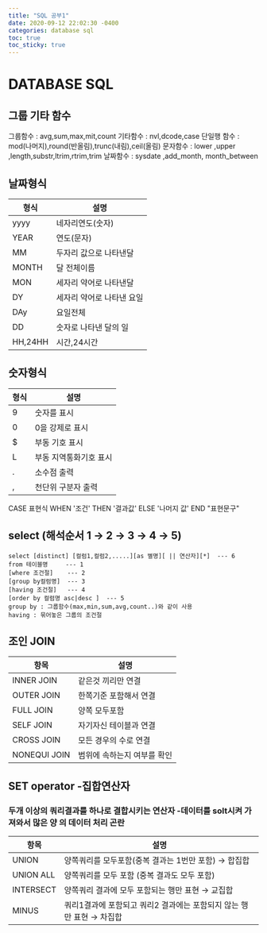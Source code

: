 ```yaml
---
title: "SQL 공부1"
date: 2020-09-12 22:02:30 -0400
categories: database sql
toc: true
toc_sticky: true
---
```



# DATABASE SQL

## 그룹 기타 함수
그룹함수 : avg,sum,max,mit,count
기타함수 : nvl,dcode,case
단일행 함수 : mod(나머지),round(반올림),trunc(내림),ceil(올림)
문자함수 : lower ,upper ,length,substr,ltrim,rtrim,trim
날짜함수 : sysdate ,add_month, month_between

## 날짜형식

| 형식| 설명 |
|--------|--------|
|    yyyy    |   네자리연도(숫자)     |
|    YEAR    |   연도(문자)     |
|    MM   |   두자리 값으로 나타낸달     |
|    MONTH   |   달 전체이름     |
|    MON    |   세자리 약어로 나타낸달     |
|    DY    |   세자리 약어로 나타낸 요일     |
|    DAy    |   요일전체     |
|    DD    |   숫자로 나타낸 달의 일     |
|    HH,24HH    |   시간,24시간     |


## 숫자형식

| 형식| 설명 |
|--------|--------|
|    9   |   숫자를 표시     |
|    0    |   0을 강제로 표시     |
|    $  |   부동 기호 표시     |
|    L   |   부동 지역통화기호 표시     |
|    .   |   소수점 출력    |
|    ,    |   천단위 구분자 출력     |


CASE 표현식 WHEN '조건' THEN '결과값' ELSE '나머지 값' END "표현문구"

## select (해석순서 1 → 2 → 3 → 4 → 5)

```
select [distinct] [컬럼1,컬럼2,.....][as 별명][ || 연산자][*]  --- 6
from 테이블명     --- 1 
[where 조건절]    --- 2
[group by컬럼명]  --- 3
[having 조건절]   --- 4
[order by 컬럼명 asc|desc ]  --- 5
group by : 그룹함수(max,min,sum,avg,count..)와 같이 사용
having : 묶어놓은 그룹의 조건절
```

## 조인 JOIN

| 항목| 설명 |
|--------|--------|
|     INNER JOIN   |    같은것 끼리만 연결    |
|     OUTER JOIN   |    한쪽기준 포함해서 연결    |
|     FULL JOIN   |    양쪽 모두포함    |
|     SELF JOIN   |    자기자신 테이블과 연결    |
|     CROSS JOIN   |    모든 경우의 수로 연결    |
|     NONEQUI JOIN   |    범위에 속하는지 여부를 확인   |

## SET operator -집합연산자

### 두개 이상의 쿼리결과를 하나로 결합시키는 연산자 -데이터를 solt시켜 가져와서 많은 양 의 데이터 처리 곤란

| 항목 | 설명 |
|--------|--------|
|    UNION    |     양쪽쿼리를 모두포함(중복 결과는 1번만 포함) → 합집합   |
|    UNION ALL    |    양쪽쿼리를 모두 포함 (중복 결과도 모두 포함)    |
|    INTERSECT   |    양쪽쿼리 결과에 모두 포함되는 행만 표현   → 교집합   |
|    MINUS    |    쿼리1결과에 포함되고 쿼리2 결과에는 포함되지 않는 행만 표현 → 차집합    |



